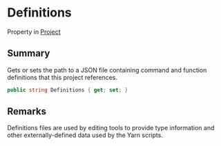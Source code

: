 # Definitions

Property in [Project](./)

## Summary

Gets or sets the path to a JSON file containing command and function definitions that this project references.

```csharp
public string Definitions { get; set; }
```

## Remarks

Definitions files are used by editing tools to provide type information and other externally-defined data used by the Yarn scripts.
